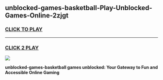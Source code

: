 
## unblocked-games-basketball-Play-Unblocked-Games-Online-2zjgt
<h3>
<a href="https://premium76.site?title=unblocked-games-basketball&ref=25A">CLICK TO PLAY</a></h3>
<hr>

<h3>
<a href="https://premium76.site?title=unblocked-games-basketball&ref=25A">CLICK 2 PLAY</a>
  
</h3>

<a href="https://premium76.site?title=unblocked-games-basketball&ref=25A"><img src="https://clearcache.store/games.png"></a>


**unblocked-games-basketball games unblocked: Your Gateway to Fun and Accessible Online Gaming**
